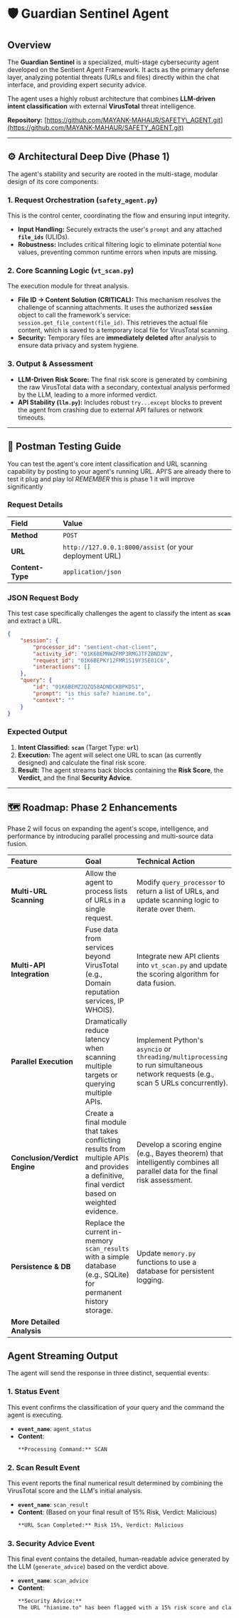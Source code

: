 # 🛡️ Guardian Sentinel Agent

## Overview

The **Guardian Sentinel** is a specialized, multi-stage cybersecurity agent developed on the Sentient Agent Framework. It acts as the primary defense layer, analyzing potential threats (URLs and files) directly within the chat interface, and providing expert security advice.

The agent uses a highly robust architecture that combines **LLM-driven intent classification** with external **VirusTotal** threat intelligence.

**Repository:** [https://github.com/MAYANK-MAHAUR/SAFETY\_AGENT.git](https://github.com/MAYANK-MAHAUR/SAFETY_AGENT.git)

-----

## ⚙️ Architectural Deep Dive (Phase 1)

The agent's stability and security are rooted in the multi-stage, modular design of its core components:

### 1\. Request Orchestration (`safety_agent.py`)

This is the control center, coordinating the flow and ensuring input integrity.

  * **Input Handling:** Securely extracts the user's `prompt` and any attached **`file_ids`** (ULIDs).
  * **Robustness:** Includes critical filtering logic to eliminate potential `None` values, preventing common runtime errors when inputs are missing.

### 2\. Core Scanning Logic (`vt_scan.py`)

The execution module for threat analysis.

  * **File ID $\rightarrow$ Content Solution (CRITICAL):** This mechanism resolves the challenge of scanning attachments. It uses the authorized **`session`** object to call the framework's service: `session.get_file_content(file_id)`. This retrieves the actual file content, which is saved to a temporary local file for VirusTotal scanning.
  * **Security:** Temporary files are **immediately deleted** after analysis to ensure data privacy and system hygiene.

### 3\. Output & Assessment

  * **LLM-Driven Risk Score:** The final risk score is generated by combining the raw VirusTotal data with a secondary, contextual analysis performed by the LLM, leading to a more informed verdict.
  * **API Stability (`llm.py`):** Includes robust `try...except` blocks to prevent the agent from crashing due to external API failures or network timeouts.

-----

## 🧪 Postman Testing Guide

You can test the agent's core intent classification and URL scanning capability by posting to your agent's running URL.
API'S are already there to test it plug and play lol
*REMEMBER* this is phase 1 it will improve significantly
### Request Details

| Field | Value |
| :--- | :--- |
| **Method** | `POST` |
| **URL** | `http://127.0.0.1:8000/assist` (or your deployment URL) |
| **Content-Type** | `application/json` |

### JSON Request Body

This test case specifically challenges the agent to classify the intent as **`scan`** and extract a URL.

```json
{
    "session": {
        "processor_id": "sentient-chat-client",
        "activity_id": "01K6BEMNWZFMP3RMGJTFZBND2N",
        "request_id": "01K6BEPKY12FMR1S19Y3SE01C6",
        "interactions": []
    },
    "query": {
        "id": "01K6BEMZ2QZQ58ADNDCKBPKD51",
        "prompt": "is this safe? hianime.to",
        "context": ""
    }
}
```

### Expected Output

1.  **Intent Classified:** **`scan`** (Target Type: **`url`**)
2.  **Execution:** The agent will select one URL to scan (as currently designed) and calculate the final risk score.
3.  **Result:** The agent streams back blocks containing the **Risk Score**, the **Verdict**, and the final **Security Advice**.

-----

## 🗺️ Roadmap: Phase 2 Enhancements

Phase 2 will focus on expanding the agent's scope, intelligence, and performance by introducing parallel processing and multi-source data fusion.

| Feature | Goal | Technical Action |
| :--- | :--- | :--- |
| **Multi-URL Scanning** | Allow the agent to process lists of URLs in a single request. | Modify `query_processor` to return a list of URLs, and update scanning logic to iterate over them. |
| **Multi-API Integration** | Fuse data from services beyond VirusTotal (e.g., Domain reputation services, IP WHOIS). | Integrate new API clients into `vt_scan.py` and update the scoring algorithm for data fusion. |
| **Parallel Execution** | Dramatically reduce latency when scanning multiple targets or querying multiple APIs. | Implement Python's `asyncio` or `threading/multiprocessing` to run simultaneous network requests (e.g., scan 5 URLs concurrently). |
| **Conclusion/Verdict Engine** | Create a final module that takes conflicting results from multiple APIs and provides a definitive, final verdict based on weighted evidence. | Develop a scoring engine (e.g., Bayes theorem) that intelligently combines all parallel data for the final risk assessment. |
| **Persistence & DB** | Replace the current in-memory `scan_results` with a simple database (e.g., SQLite) for permanent history storage. | Update `memory.py` functions to use a database for persistent logging. |
| **More Detailed Analysis** |



## Agent Streaming Output

The agent will send the response in three distinct, sequential events:

### 1\. Status Event

This event confirms the classification of your query and the command the agent is executing.

  * **`event_name`**: `agent_status`
  * **Content**:
    ```markdown
    **Processing Command:** SCAN
    ```

### 2\. Scan Result Event

This event reports the final numerical result determined by combining the VirusTotal score and the LLM's initial analysis.

  * **`event_name`**: `scan_result`
  * **Content**: (Based on your final result of 15% Risk, Verdict: Malicious)
    ```markdown
    **URL Scan Completed:** Risk 15%, Verdict: Malicious
    ```

### 3\. Security Advice Event

This final event contains the detailed, human-readable advice generated by the LLM (`generate_advice`) based on the verdict above.

  * **`event_name`**: `scan_advice`
  * **Content**:
    ```markdown
    **Security Advice:**
    The URL "hianime.to" has been flagged with a 15% risk score and classified as malicious, indicating potential threats such as phishing, malware distribution, or fraudulent activity. Previous scans of similar URLs suggest a pattern of suspicious behavior, raising concerns about its legitimacy. Users should avoid visiting this site to prevent exposure to security risks. It is advisable to block the domain at the network level and educate users about recognizing unsafe links. Always verify the authenticity of websites before entering any personal information.
    ```



